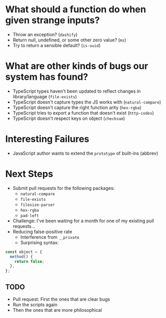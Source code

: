 # What should a function do when given strange inputs?

- Throw an exception? (`dashify`)
- Return null, undefined, or some other zero value? (`ms`)
- Try to return a sensible default? (`is-uuid`)

# What are other kinds of bugs our system has found?

- TypeScript types haven't been updated to reflect changes in library/language (`file-exists`)
- TypeScript doesn't capture types the JS works with (`natural-compare`)
- TypeScript doesn't capture the right function arity (`hex-rgba`)
- TypeScript tries to export a function that doesn't exist (`http-codes`)
- TypeScript doesn't respect keys on object (`checksum`)

# Interesting Failures

- JavaScript author wants to extend the `prototype` of built-ins (abbrev)

# Next Steps

- Submit pull requests for the following packages:
  - `natural-compare`
  - `file-exists`
  - `filesize-parser`
  - `hex-rgba`
  - `pad-left`
- Challenge: I've been waiting for a month for one of my existing pull requests...
- Reducing false-positive rate
  - Interference from `__private`
  - Surprising syntax:

```js
const object = {
  method() {
    return false;
  },
};
```

## TODO

- Pull request: First the ones that are clear bugs
- Run the scripts again
- Then the ones that are more philosophical
